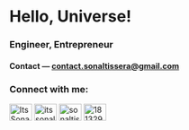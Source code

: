 # Hello, Universe!

### Engineer, Entrepreneur

#### Contact — **contact.sonaltissera@gmail.com**

<h3 align="left">Connect with me:</h3>
<p align="left">
<a href="https://twitter.com/ItsSonalTissera" target="blank"><img align="center" src="https://raw.githubusercontent.com/rahuldkjain/github-profile-readme-generator/master/src/images/icons/Social/twitter.svg" alt="ItsSonalTissera" height="30" width="40" /></a>
  <a href="https://instagram.com/itssonaltissera" target="blank"><img align="center" src="https://raw.githubusercontent.com/rahuldkjain/github-profile-readme-generator/master/src/images/icons/Social/instagram.svg" alt="itssonaltissera" height="30" width="40" /></a>
<a href="https://www.linkedin.com/in/sonaltissera" target="blank"><img align="center" src="https://raw.githubusercontent.com/rahuldkjain/github-profile-readme-generator/master/src/images/icons/Social/linked-in-alt.svg" alt="sonaltissera" height="30" width="40" /></a>
<a href="https://stackoverflow.com/users/18132909/sonal-tissera" target="blank"><img align="center" src="https://raw.githubusercontent.com/rahuldkjain/github-profile-readme-generator/master/src/images/icons/Social/stack-overflow.svg" alt="18132909" height="30" width="40" /></a>
</p>


<!--
**Sonal-Tissera/Sonal-Tissera** is a ✨ _special_ ✨ repository because its `README.md` (this file) appears on your GitHub profile.

Here are some ideas to get you started:

- 🔭 I’m currently working on ...
- 🌱 I’m currently learning ...
- 👯 I’m looking to collaborate on ...
- 🤔 I’m looking for help with ...
- 💬 Ask me about ...
- 📫 How to reach me: ...
- 😄 Pronouns: ...
- ⚡ Fun fact: ...
-->
